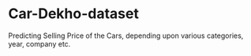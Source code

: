 # Car-Dekho-dataset
Predicting Selling Price of the Cars, depending upon various categories, year, company etc.
